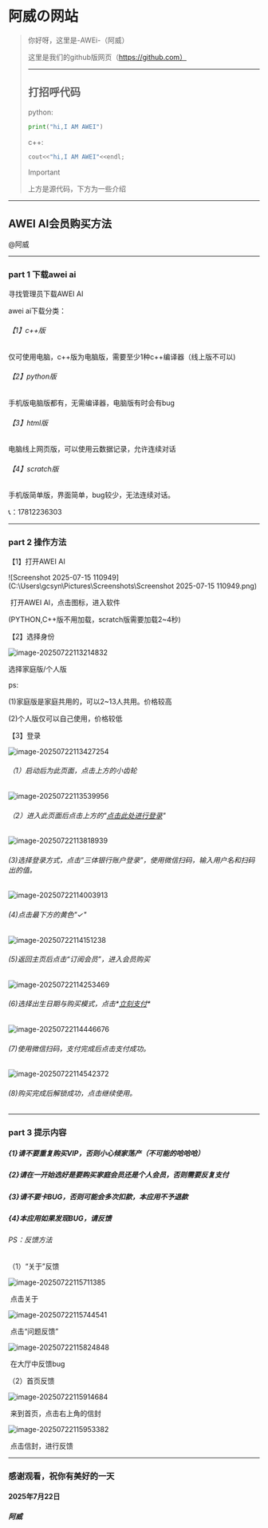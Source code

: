 # 阿威の网站

> 你好呀，这里是-AWEi-（阿威）
>
> 这里是我们的github版网页（https://github.com）
>
> ________________________________________________________________________________________________________________________________________________________________________________________________________________________________________________________________
>
> ## 打招呼代码
>
> python:
>
> ```python
> print("hi,I AM AWEI")
> ```
>
> c++:
>
> ```c++
> cout<<"hi,I AM AWEI"<<endl;
> ```
>
> > [!IMPORTANT]
> >
> > 上方是源代码，下方为一些介绍

____________________________________________________________________________________________________________________________________________________________________________

## AWEI AI会员购买方法

@阿威

__________________________________________________________________________________________________________________________________________________________________

### part 1 下载awei ai

寻找管理员下载AWEI AI

awei ai下载分类：

###### 【1】c++版

仅可使用电脑，c++版为电脑版，需要至少1种c++编译器（线上版不可以)

###### 【2】python版

手机版电脑版都有，无需编译器，电脑版有时会有bug

###### 【3】html版

电脑线上网页版，可以使用云数据记录，允许连续对话

###### 【4】scratch版

手机版简单版，界面简单，bug较少，无法连续对话。

📞：17812236303

_____________________________________________________________________________________________________________________________________________

### part 2 操作方法

【1】打开AWEI AI

![Screenshot 2025-07-15 110949](C:\Users\gcsyn\Pictures\Screenshots\Screenshot 2025-07-15 110949.png)

​      打开AWEI AI，点击图标，进入软件

(PYTHON,C++版不用加载，scratch版需要加载2~4秒)

【2】选择身份

![image-20250722113214832](C:\Users\gcsyn\AppData\Roaming\Typora\typora-user-images\image-20250722113214832.png)

选择家庭版/个人版

ps:

(1)家庭版是家庭共用的，可以2~13人共用。价格较高

(2)个人版仅可以自己使用，价格较低

【3】登录

![image-20250722113427254](C:\Users\gcsyn\AppData\Roaming\Typora\typora-user-images\image-20250722113427254.png)

###### （1）启动后为此页面，点击上方的小齿轮

![image-20250722113539956](C:\Users\gcsyn\AppData\Roaming\Typora\typora-user-images\image-20250722113539956.png)

###### （2）进入此页面后点击上方的"<u>点击此处进行登录</u>"

![image-20250722113818939](C:\Users\gcsyn\AppData\Roaming\Typora\typora-user-images\image-20250722113818939.png)

###### (3)选择登录方式，点击“三体银行账户登录”，使用微信扫码，输入用户名和扫码出的值。

![image-20250722114003913](C:\Users\gcsyn\AppData\Roaming\Typora\typora-user-images\image-20250722114003913.png)

###### (4)点击最下方的黄色"✓"

![image-20250722114151238](C:\Users\gcsyn\AppData\Roaming\Typora\typora-user-images\image-20250722114151238.png)

###### (5)返回主页后点击“订阅会员”，进入会员购买

![image-20250722114253469](C:\Users\gcsyn\AppData\Roaming\Typora\typora-user-images\image-20250722114253469.png)

###### (6)选择出生日期与购买模式，点击*<u>立刻支付</u>*

![image-20250722114446676](C:\Users\gcsyn\AppData\Roaming\Typora\typora-user-images\image-20250722114446676.png)

###### (7)使用微信扫码，支付完成后点击支付成功。

![image-20250722114542372](C:\Users\gcsyn\AppData\Roaming\Typora\typora-user-images\image-20250722114542372.png)

###### (8)购买完成后解锁成功，点击继续使用。

__________________________________________________________________________________________________________________________________________________________________________

### part 3 提示内容

##### {1}请不要重复购买VIP，否则小心倾家荡产（不可能的哈哈哈）

##### {2}请在一开始选好是要购买家庭会员还是个人会员，否则需要反复支付

##### {3}请不要卡BUG，否则可能会多次扣款，本应用不予退款

##### {4}本应用如果发现BUG，请反馈

###### PS：反馈方法

（1）“关于”反馈

![image-20250722115711385](C:\Users\gcsyn\AppData\Roaming\Typora\typora-user-images\image-20250722115711385.png)

​										       点击关于



![image-20250722115744541](C:\Users\gcsyn\AppData\Roaming\Typora\typora-user-images\image-20250722115744541.png)

​											点击“问题反馈”

![image-20250722115824848](C:\Users\gcsyn\AppData\Roaming\Typora\typora-user-images\image-20250722115824848.png)

​                                                                                   在大厅中反馈bug

（2）首页反馈

![image-20250722115914684](C:\Users\gcsyn\AppData\Roaming\Typora\typora-user-images\image-20250722115914684.png)

​									来到首页，点击右上角的信封

![image-20250722115953382](C:\Users\gcsyn\AppData\Roaming\Typora\typora-user-images\image-20250722115953382.png)

​									         点击信封，进行反馈

__________________________________________________________________________________________________________________________________________________________________________

### 												感谢观看，祝你有美好的一天

####                                														2025年7月22日

##### 																												阿威
